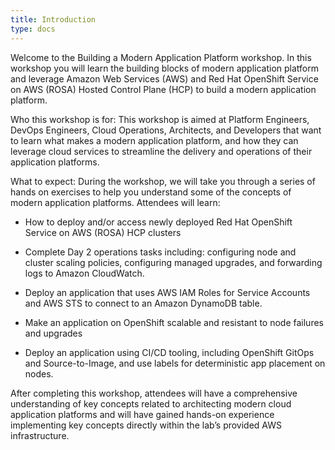 ```yaml
---
title: Introduction
type: docs
---
```


Welcome to the Building a Modern Application Platform workshop. In this workshop you will learn the building blocks of modern application platform and leverage Amazon Web Services (AWS) and Red Hat OpenShift Service on AWS (ROSA) Hosted Control Plane (HCP) to build a modern application platform.

Who this workshop is for: This workshop is aimed at Platform Engineers, DevOps Engineers, Cloud Operations, Architects, and Developers that want to learn what makes a modern application platform, and how they can leverage cloud services to streamline the delivery and operations of their application platforms.

What to expect: During the workshop, we will take you through a series of hands on exercises to help you understand some of the concepts of modern application platforms. Attendees will learn:

* How to deploy and/or access newly deployed Red Hat OpenShift Service on AWS (ROSA) HCP clusters

* Complete Day 2 operations tasks including: configuring node and cluster scaling policies, configuring managed upgrades, and forwarding logs to Amazon CloudWatch.

* Deploy an application that uses AWS IAM Roles for Service Accounts and AWS STS to connect to an Amazon DynamoDB table.

* Make an application on OpenShift scalable and resistant to node failures and upgrades

* Deploy an application using CI/CD tooling, including OpenShift GitOps and Source-to-Image, and use labels for deterministic app placement on nodes.

After completing this workshop, attendees will have a comprehensive understanding of key concepts related to architecting modern cloud application platforms and will have gained hands-on experience implementing key concepts directly within the lab’s provided AWS infrastructure.
